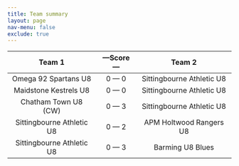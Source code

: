 ```yaml
---
title: Team summary
layout: page
nav-menu: false
exclude: true
---
```




|          Team 1           |  &mdash;Score&mdash;  |          Team 2           |
|:-------------------------:|:---------------------:|:-------------------------:|
|   Omega 92 Spartans U8    |      0 &mdash; 0      | Sittingbourne Athletic U8 |
|   Maidstone Kestrels U8   |      0 &mdash; 0      | Sittingbourne Athletic U8 |
|   Chatham Town U8 (CW)    |      0 &mdash; 3      | Sittingbourne Athletic U8 |
| Sittingbourne Athletic U8 |      0 &mdash; 2      |  APM Holtwood Rangers U8  |
| Sittingbourne Athletic U8 |      0 &mdash; 3      |     Barming U8 Blues      |

 <br /><br /><br />